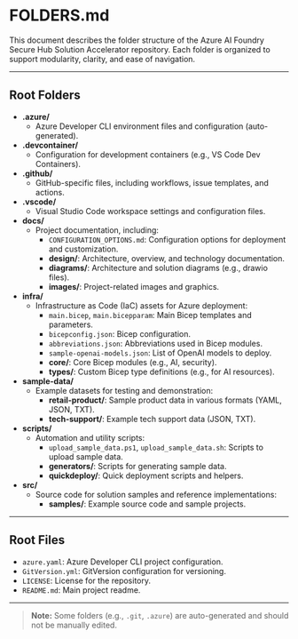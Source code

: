 # FOLDERS.md

This document describes the folder structure of the Azure AI Foundry Secure Hub Solution Accelerator repository. Each folder is organized to support modularity, clarity, and ease of navigation.

---

## Root Folders

- **.azure/**
  - Azure Developer CLI environment files and configuration (auto-generated).
- **.devcontainer/**
  - Configuration for development containers (e.g., VS Code Dev Containers).
- **.github/**
  - GitHub-specific files, including workflows, issue templates, and actions.
- **.vscode/**
  - Visual Studio Code workspace settings and configuration files.
- **docs/**
  - Project documentation, including:
    - `CONFIGURATION_OPTIONS.md`: Configuration options for deployment and customization.
    - **design/**: Architecture, overview, and technology documentation.
    - **diagrams/**: Architecture and solution diagrams (e.g., drawio files).
    - **images/**: Project-related images and graphics.
- **infra/**
  - Infrastructure as Code (IaC) assets for Azure deployment:
    - `main.bicep`, `main.bicepparam`: Main Bicep templates and parameters.
    - `bicepconfig.json`: Bicep configuration.
    - `abbreviations.json`: Abbreviations used in Bicep modules.
    - `sample-openai-models.json`: List of OpenAI models to deploy.
    - **core/**: Core Bicep modules (e.g., AI, security).
    - **types/**: Custom Bicep type definitions (e.g., for AI resources).
- **sample-data/**
  - Example datasets for testing and demonstration:
    - **retail-product/**: Sample product data in various formats (YAML, JSON, TXT).
    - **tech-support/**: Example tech support data (JSON, TXT).
- **scripts/**
  - Automation and utility scripts:
    - `upload_sample_data.ps1`, `upload_sample_data.sh`: Scripts to upload sample data.
    - **generators/**: Scripts for generating sample data.
    - **quickdeploy/**: Quick deployment scripts and helpers.
- **src/**
  - Source code for solution samples and reference implementations:
    - **samples/**: Example source code and sample projects.

---

## Root Files

- `azure.yaml`: Azure Developer CLI project configuration.
- `GitVersion.yml`: GitVersion configuration for versioning.
- `LICENSE`: License for the repository.
- `README.md`: Main project readme.

---

> **Note:** Some folders (e.g., `.git`, `.azure`) are auto-generated and should not be manually edited.

